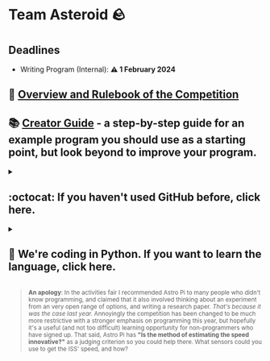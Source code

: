 # Team Asteroid :rock:
## Deadlines
- Writing Program (Internal): **:warning: 1 February 2024**

## :book: [Overview and Rulebook of the Competition](https://astro-pi.org/mission-space-lab/rulebook)
## :books: [Creator Guide](https://projects.raspberrypi.org/en/projects/mission-space-lab-creator-guide) - a step-by-step guide for an example program you should use as a starting point, but look beyond to improve your program.
<details><summary>

## :octocat: If you haven't used GitHub before, click here.
</summary>

- Install [GitHub Desktop](https://desktop.github.com)
- Install a code editor (we recommend [PyCharm Community Edition (or Professional if you know you have access to it via the school)](https://www.jetbrains.com/pycharm/download/?section=windows) / [Visual Studio Code](https://code.visualstudio.com/) then install the Python Extension Pack)
- Clone this `apollo-1845/2023-Stardust` repository ([steps here, but there's often no need to make a new branch - you can stick with the `main` one](https://docs.github.com/en/desktop/adding-and-cloning-repositories/cloning-a-repository-from-github-to-github-desktop))
- Open the local directory (step 5 in the last link) in your code editor - you should see this README and all the code added so far.
- Use commits and pushes ([steps here, but there's often no need to make a new branch - you can stick with the `main` one](https://docs.github.com/en/desktop/making-changes-in-a-branch/committing-and-reviewing-changes-to-your-project-in-github-desktop)) to save and upload your code.
- Click the "Fetch"/"Pull" button when it appears at the top of GitHub Desktop to update your code with changes made by the rest of your team, then repeat the last three steps including this one whenever you need to.
</details>

<details><summary>

## :snake: We're coding in Python. If you want to learn the language, click here.
</summary>

- If you don't have much time, just using the creator's guide (top of this page) should give you a good idea of Python.
- We recommend [the w3schools tutorial](https://www.w3schools.com/python/) if you're already confident with programming in another language.
- If you want a more-in-depth tutorial, [the Real Python one](https://realpython.com/learning-paths/python-basics/) should be good.
</details>

> <sup>**An apology**: In the activities fair I recommended Astro Pi to many people who didn't know programming, and claimed that it also involved thinking about an experiment from an very open range of options, and writing a research paper. *That's because it was the case last year.* Annoyingly the competition has been changed to be much more restrictive with a stronger emphasis on programming this year, but hopefully it's a useful (and not too difficult) learning opportunity for non-programmers who have signed up. That said, Astro Pi has **"Is the method of estimating the speed innovative?"** as a judging criterion so you could help there. What sensors could you use to get the ISS' speed, and how?</sup>
